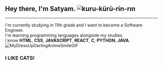
## Hey there, I'm Satyam. ![kuru-kürü-rin-rın](https://github.com/user-attachments/assets/44a79b4e-102b-43f4-8573-75342df2a337 "kuru kuru🤭")
---
I'm currently studying in 11th grade and I want to become a Software Engineer.<br>
I'm learning programming languages alongside my studies.<br>
I know **HTML**, **CSS**, **JAVASCRIPT**, **REACT**, **C**, **PYTHON**, **JAVA**.![MyDressUpDarlingAnimeSmileGIF](https://github.com/user-attachments/assets/eed7a8fe-3d53-4c7c-ad6e-1c212958619d)
### I LIKE CATS!



